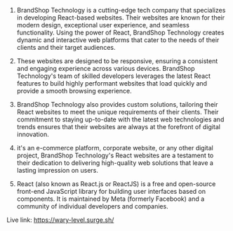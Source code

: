 
1. BrandShop Technology is a cutting-edge tech company that specializes in developing React-based websites. Their websites are known for their modern design, exceptional user experience, and seamless functionality. Using the power of React, BrandShop Technology creates dynamic and interactive web platforms that cater to the needs of their clients and their target audiences.

2. These websites are designed to be responsive, ensuring a consistent and engaging experience across various devices. BrandShop Technology's team of skilled developers leverages the latest React features to build highly performant websites that load quickly and provide a smooth browsing experience.

3. BrandShop Technology also provides custom solutions, tailoring their React websites to meet the unique requirements of their clients. Their commitment to staying up-to-date with the latest web technologies and trends ensures that their websites are always at the forefront of digital innovation.

4.  it's an e-commerce platform, corporate website, or any other digital project, BrandShop Technology's React websites are a testament to their dedication to delivering high-quality web solutions that leave a lasting impression on users.

5. React (also known as React.js or ReactJS) is a free and open-source front-end JavaScript library for building user interfaces based on components. It is maintained by Meta (formerly Facebook) and a community of individual developers and companies.


Live link: https://wary-level.surge.sh/